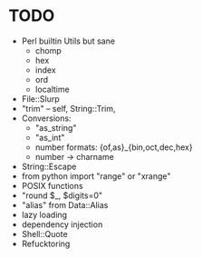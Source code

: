 # TODO

* Perl builtin Utils but sane
    * chomp
    * hex
    * index
    * ord
    * localtime
* File::Slurp
* "trim" – self, String::Trim,
* Conversions:
    * "as_string"
    * "as_int"
    * number formats: {of,as}_{bin,oct,dec,hex}
    * number → charname
* String::Escape
* from python import "range" or "xrange"
* POSIX functions
* "round $_, $digits=0"
* "alias" from Data::Alias
* lazy loading
* dependency injection
* Shell::Quote
* Refucktoring